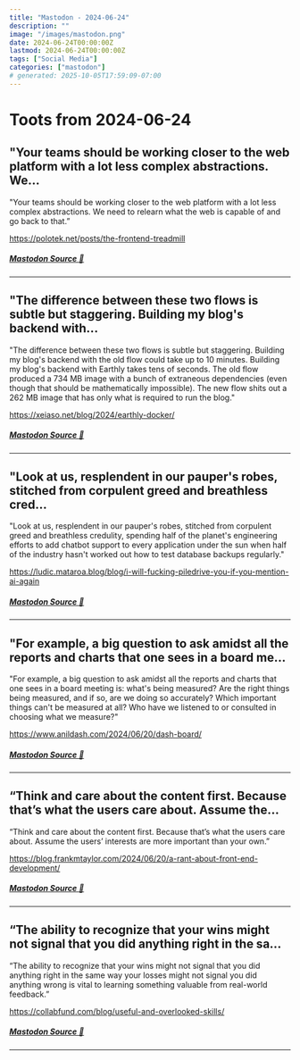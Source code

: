 ```yaml
---
title: "Mastodon - 2024-06-24"
description: ""
image: "/images/mastodon.png"
date: 2024-06-24T00:00:00Z
lastmod: 2024-06-24T00:00:00Z
tags: ["Social Media"]
categories: ["mastodon"]
# generated: 2025-10-05T17:59:09-07:00
---
```


# Toots from 2024-06-24

## "Your teams should be working closer to the web platform with a lot less complex abstractions. We...

"Your teams should be working closer to the web platform with a lot less complex abstractions. We need to relearn what the web is capable of and go back to that.”

<https://polotek.net/posts/the-frontend-treadmill>

##### [Mastodon Source 🐘](https://hachyderm.io/@mweagle/112670050633187126)

---

## "The difference between these two flows is subtle but staggering. Building my blog's backend with...

"The difference between these two flows is subtle but staggering. Building my blog's backend with the old flow could take up to 10 minutes. Building my blog's backend with Earthly takes tens of seconds. The old flow produced a 734 MB image with a bunch of extraneous dependencies (even though that should be mathematically impossible). The new flow shits out a 262 MB image that has only what is required to run the blog."

<https://xeiaso.net/blog/2024/earthly-docker/>

##### [Mastodon Source 🐘](https://hachyderm.io/@mweagle/112670022202175525)

---

## "Look at us, resplendent in our pauper's robes, stitched from corpulent greed and breathless cred...

"Look at us, resplendent in our pauper's robes, stitched from corpulent greed and breathless credulity, spending half of the planet's engineering efforts to add chatbot support to every application under the sun when half of the industry hasn't worked out how to test database backups regularly."

<https://ludic.mataroa.blog/blog/i-will-fucking-piledrive-you-if-you-mention-ai-again>

##### [Mastodon Source 🐘](https://hachyderm.io/@mweagle/112670007476234430)

---

## "For example, a big question to ask amidst all the reports and charts that one sees in a board me...

"For example, a big question to ask amidst all the reports and charts that one sees in a board meeting is: what's being measured? Are the right things being measured, and if so, are we doing so accurately? Which important things can't be measured at all? Who have we listened to or consulted in choosing what we measure?"

<https://www.anildash.com/2024/06/20/dash-board/>

##### [Mastodon Source 🐘](https://hachyderm.io/@mweagle/112669935725477476)

---

## “Think and care about the content first. Because that’s what the users care about. Assume the...

“Think and care about the content first. Because that’s what the users care about. Assume the users’ interests are more important than your own.”

<https://blog.frankmtaylor.com/2024/06/20/a-rant-about-front-end-development/>

##### [Mastodon Source 🐘](https://hachyderm.io/@mweagle/112669534380204762)

---

## “The ability to recognize that your wins might not signal that you did anything right in the sa...

“The ability to recognize that your wins might not signal that you did anything right in the same way your losses might not signal you did anything wrong is vital to learning something valuable from real-world feedback.”

<https://collabfund.com/blog/useful-and-overlooked-skills/>

##### [Mastodon Source 🐘](https://hachyderm.io/@mweagle/112669492938439149)

---

